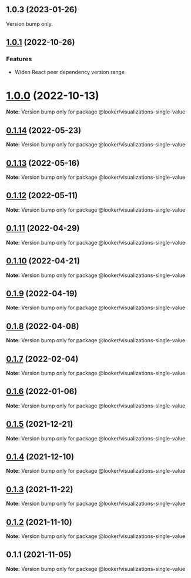 ## 1.0.3 (2023-01-26)

Version bump only.

## [1.0.1](https://github.com/looker-open-source/components/compare/22.16.0...1.0.1) (2022-10-26)

### Features

- Widen React peer dependency version range

# [1.0.0](https://github.com/looker-open-source/components/compare/22.16.0...1.0.0) (2022-10-13)

**Note:** Version bump only for package @looker/visualizations-single-value

## [0.1.14](https://github.com/looker-open-source/components/compare/@looker/visualizations-single-value@0.1.13...@looker/visualizations-single-value@0.1.14) (2022-05-23)

**Note:** Version bump only for package @looker/visualizations-single-value

## [0.1.13](https://github.com/looker-open-source/components/compare/@looker/visualizations-single-value@0.1.12...@looker/visualizations-single-value@0.1.13) (2022-05-16)

**Note:** Version bump only for package @looker/visualizations-single-value

## [0.1.12](https://github.com/looker-open-source/components/compare/@looker/visualizations-single-value@0.1.11...@looker/visualizations-single-value@0.1.12) (2022-05-11)

**Note:** Version bump only for package @looker/visualizations-single-value

## [0.1.11](https://github.com/looker-open-source/components/compare/@looker/visualizations-single-value@0.1.10...@looker/visualizations-single-value@0.1.11) (2022-04-29)

**Note:** Version bump only for package @looker/visualizations-single-value

## [0.1.10](https://github.com/looker-open-source/components/compare/@looker/visualizations-single-value@0.1.9...@looker/visualizations-single-value@0.1.10) (2022-04-21)

**Note:** Version bump only for package @looker/visualizations-single-value

## [0.1.9](https://github.com/looker-open-source/components/compare/@looker/visualizations-single-value@0.1.8...@looker/visualizations-single-value@0.1.9) (2022-04-19)

**Note:** Version bump only for package @looker/visualizations-single-value

## [0.1.8](https://github.com/looker-open-source/components/compare/@looker/visualizations-single-value@0.1.7...@looker/visualizations-single-value@0.1.8) (2022-04-08)

**Note:** Version bump only for package @looker/visualizations-single-value

## [0.1.7](https://github.com/looker-open-source/components/compare/@looker/visualizations-single-value@0.1.6...@looker/visualizations-single-value@0.1.7) (2022-02-04)

**Note:** Version bump only for package @looker/visualizations-single-value

## [0.1.6](https://github.com/looker-open-source/components/compare/@looker/visualizations-single-value@0.1.5...@looker/visualizations-single-value@0.1.6) (2022-01-06)

**Note:** Version bump only for package @looker/visualizations-single-value

## [0.1.5](https://github.com/looker-open-source/components/compare/@looker/visualizations-single-value@0.1.4...@looker/visualizations-single-value@0.1.5) (2021-12-21)

**Note:** Version bump only for package @looker/visualizations-single-value

## [0.1.4](https://github.com/looker-open-source/components/compare/@looker/visualizations-single-value@0.1.3...@looker/visualizations-single-value@0.1.4) (2021-12-10)

**Note:** Version bump only for package @looker/visualizations-single-value

## [0.1.3](https://github.com/looker-open-source/components/compare/@looker/visualizations-single-value@0.1.2...@looker/visualizations-single-value@0.1.3) (2021-11-22)

**Note:** Version bump only for package @looker/visualizations-single-value

## [0.1.2](https://github.com/looker-open-source/components/compare/@looker/visualizations-single-value@0.1.1...@looker/visualizations-single-value@0.1.2) (2021-11-10)

**Note:** Version bump only for package @looker/visualizations-single-value

## 0.1.1 (2021-11-05)

**Note:** Version bump only for package @looker/visualizations-single-value
